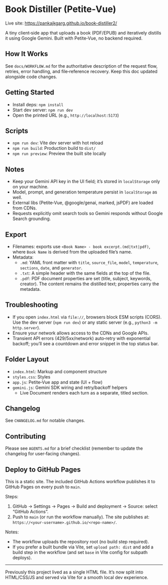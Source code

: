 # Book Distiller (Petite‑Vue)

Live site: https://pankajkgarg.github.io/book-distiller2/

A tiny client‑side app that uploads a book (PDF/EPUB) and iteratively distills it using Google Gemini. Built with Petite‑Vue, no backend required.

## How It Works

See `docs/WORKFLOW.md` for the authoritative description of the request flow, retries, error handling, and file‑reference recovery. Keep this doc updated alongside code changes.

## Getting Started

- Install deps: `npm install`
- Start dev server: `npm run dev`
- Open the printed URL (e.g., `http://localhost:5173`)

## Scripts

- `npm run dev`: Vite dev server with hot reload
- `npm run build`: Production build to `dist/`
- `npm run preview`: Preview the built site locally

## Notes

- Keep your Gemini API key in the UI field; it’s stored in `localStorage` only on your machine.
- Model, prompt, and generation temperature persist in `localStorage` as well.
- External libs (Petite‑Vue, @google/genai, marked, jsPDF) are loaded from CDNs.
- Requests explicitly omit search tools so Gemini responds without Google Search grounding.

## Export

- Filenames: exports use `<Book Name> - book excerpt.(md|txt|pdf)`, where `Book Name` is derived from the uploaded file’s name.
- Metadata:
  - `.md`: YAML front matter with `title`, `source_file`, `model`, `temperature`, `sections`, `date`, and `generator`.
  - `.txt`: A simple header with the same fields at the top of the file.
  - `.pdf`: PDF document properties are set (title, subject, keywords, creator). The content remains the distilled text; properties carry the metadata.

## Troubleshooting

- If you open `index.html` via `file://`, browsers block ESM scripts (CORS). Use the dev server (`npm run dev`) or any static server (e.g., `python3 -m http.server`).
- Ensure your network allows access to the CDNs and Google APIs.
- Transient API errors (429/5xx/network) auto‑retry with exponential backoff; you’ll see a countdown and error snippet in the top status bar.

## Folder Layout

- `index.html`: Markup and component structure
- `styles.css`: Styles
- `app.js`: Petite‑Vue app and state (UI + flow)
- `gemini.js`: Gemini SDK wiring and retry/backoff helpers
  - Live Document renders each turn as a separate, titled section.

## Changelog

See `CHANGELOG.md` for notable changes.

## Contributing

Please see `AGENTS.md` for a brief checklist (remember to update the changelog for user‑facing changes).

## Deploy to GitHub Pages

This is a static site. The included GitHub Actions workflow publishes it to GitHub Pages on every push to `main`.

Steps:

1) GitHub → Settings → Pages → Build and deployment → Source: select “GitHub Actions”.
2) Push to `main` (or run the workflow manually). The site publishes at:
   `https://<your-username>.github.io/<repo-name>/`.

Notes:
- The workflow uploads the repository root (no build step required).
- If you prefer a built bundle via Vite, set `upload path: dist` and add a build step in the workflow (and set `base` in Vite config for subpath deploys).

---

Previously this project lived as a single HTML file. It’s now split into HTML/CSS/JS and served via Vite for a smooth local dev experience.
